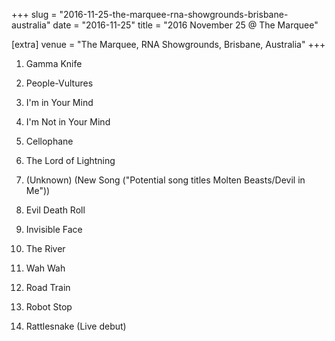+++
slug = "2016-11-25-the-marquee-rna-showgrounds-brisbane-australia"
date = "2016-11-25"
title = "2016 November 25 @ The Marquee"

[extra]
venue = "The Marquee, RNA Showgrounds, Brisbane, Australia"
+++

 1. Gamma Knife

 2. People-Vultures

 3. I'm in Your Mind

 4. I'm Not in Your Mind

 5. Cellophane

 6. The Lord of Lightning

 7. (Unknown)
    (New Song ("Potential song titles Molten Beasts/Devil in Me"))
 8. Evil Death Roll

 9. Invisible Face

10. The River

11. Wah Wah

12. Road Train

13. Robot Stop

14. Rattlesnake
    (Live debut)


